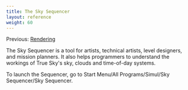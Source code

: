 ```yaml
---
title: The Sky Sequencer
layout: reference
weight: 60
---
```


Previous: [Rendering](/rendering)

The Sky Sequencer is a tool for artists, technical artists, level designers, 
and mission planners. It also helps programmers to understand the workings of True Sky's sky, 
clouds and time-of-day systems.

To launch the Sequencer, go to Start Menu/All Programs/Simul/Sky Sequencer/Sky Sequencer.



